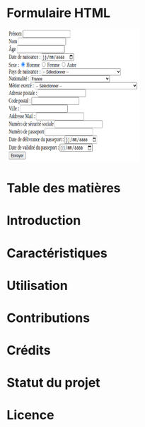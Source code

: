 # Formulaire HTML

<img src="/pics/form-html.png" width="300" height="300">

# Table des matières

# Introduction

# Caractéristiques

# Utilisation

# Contributions

# Crédits

# Statut du projet

# Licence
